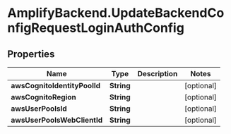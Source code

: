 # AmplifyBackend.UpdateBackendConfigRequestLoginAuthConfig

## Properties

Name | Type | Description | Notes
------------ | ------------- | ------------- | -------------
**awsCognitoIdentityPoolId** | **String** |  | [optional] 
**awsCognitoRegion** | **String** |  | [optional] 
**awsUserPoolsId** | **String** |  | [optional] 
**awsUserPoolsWebClientId** | **String** |  | [optional] 


